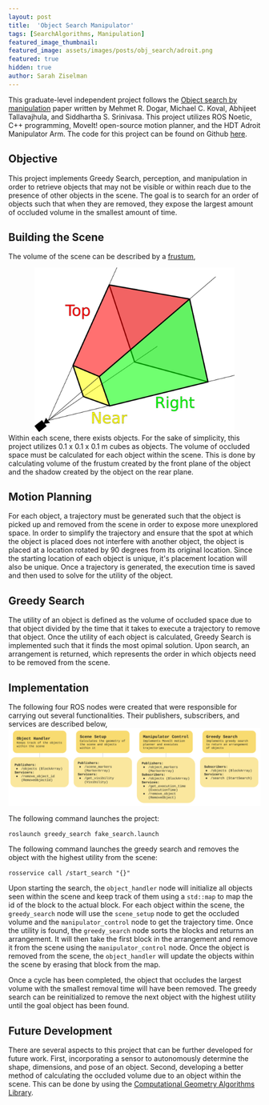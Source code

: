 ```yaml
---
layout: post
title:  'Object Search Manipulator'
tags: [SearchAlgorithms, Manipulation]
featured_image_thumbnail:
featured_image: assets/images/posts/obj_search/adroit.png
featured: true
hidden: true
author: Sarah Ziselman
---
```


This graduate-level independent project follows the [Object search by manipulation](https://personalrobotics.cs.washington.edu/publications/dogar2013objsearch.pdf) paper written by Mehmet R. Dogar, Michael C. Koval, Abhijeet Tallavajhula, and Siddhartha S. Srinivasa. This project utilizes ROS Noetic, C++ programming, MoveIt! open-source motion planner, and the HDT Adroit Manipulator Arm. The code for this project can be found on Github [here](https://github.com/sziselman/Object-Search-Manipulation-Robot).

## Objective
This project implements Greedy Search, perception, and manipulation in order to retrieve objects that may not be visible or within reach due to the presence of other objects in the scene. The goal is to search for an order of objects such that when they are removed, they expose the largest amount of occluded volume in the smallest amount of time.

## Building the Scene
The volume of the scene can be described by a [frustum](https://en.wikipedia.org/wiki/Viewing_frustum#/media/File:ViewFrustum.svg),
<!-- ![frustum](assets/images/posts/obj_search/frustum.png) -->
<center>
    <img src="assets/images/posts/obj_search/frustum.png" alt="frustum" style="width:400px;"/>
</center>
Within each scene, there exists objects. For the sake of simplicity, this project utilizes 0.1 x 0.1 x 0.1 m cubes as objects. The volume of occluded space must be calculated for each object within the scene. This is done by calculating volume of the frustum created by the front plane of the object and the shadow created by the object on the rear plane.

## Motion Planning
For each object, a trajectory must be generated such that the object is picked up and removed from the scene in order to expose more unexplored space. In order to simplify the trajectory and ensure that the spot at which the object is placed does not interfere with another object, the object is placed at a location rotated by 90 degrees from its original location. Since the starting location of each object is unique, it's placement location will also be unique. Once a trajectory is generated, the execution time is saved and then used to solve for the utility of the object.

## Greedy Search
The utility of an object is defined as the volume of occluded space due to that object divided by the time that it takes to execute a trajectory to remove that object. Once the utility of each object is calculated, Greedy Search is implemented such that it finds the most opimal solution. Upon search, an arrangement is returned, which represents the order in which objects need to be removed from the scene. 

## Implementation
The following four ROS nodes were created that were responsible for carrying out several functionalities. Their publishers, subscribers, and services are described below,
![nodes](assets/images/posts/obj_search/nodes.png)

The following command launches the project:
```
roslaunch greedy_search fake_search.launch
```
The following command launches the greedy search and removes the object with the highest utility from the scene:
```
rosservice call /start_search "{}"
```
Upon starting the search, the `object_handler` node will initialize all objects seen within the scene and keep track of them using a `std::map` to map the id of the block to the actual block. For each object within the scene, the `greedy_search` node will use the `scene_setup` node to get the occluded volume and the `manipulator_control` node to get the trajectory time. Once the utility is found, the `greedy_search` node sorts the blocks and returns an arrangement. It will then take the first block in the arrangement and remove it from the scene using the `manipulator_control` node. Once the object is removed from the scene, the `object_handler` will update the objects within the scene by erasing that block from the map. 

Once a cycle has been completed, the object that occludes the largest volume with the smallest removal time will have been removed. The greedy search can be reinitialized to remove the next object with the highest utility until the goal object has been found.

## Future Development
There are several aspects to this project that can be further developed for future work. First, incorporating a sensor to autonomously determine the shape, dimensions, and pose of an object. Second, developing a better method of calculating the occluded volume due to an object within the scene. This can be done by using the [Computational Geometry Algorithms Library](https://www.cgal.org/).